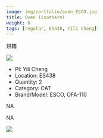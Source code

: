 ```yaml
---
image: img/portfolio/oven_ESCO.jpg
title: Oven (isotherm)
weight: 0
tags: [regular, ES438, Yili Cheng]
---
```


烘箱

<!--more-->

![](../../img/portfolio/oven_ESCO.jpg)

- PI: Yili Cheng
- Location: ES438
- Quantity: 2
- Category: CAT
- Brand/Model: ESCO, OFA-110

NA

NA

![](../../img/portfolio/oven_ESCO_manual.jpg)
